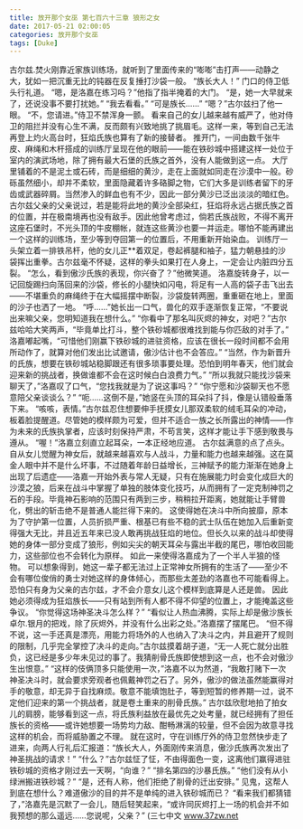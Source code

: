 ```yaml
---
title: 放开那个女巫 第七百六十三章 狼形之女
date: 2017-05-21 02:00:05
categories: 放开那个女巫
tags: [Duke]
---
```


古尔兹.焚火刚靠近家族训练场，就听到了里面传来的“嘭嘭”击打声——动静之大，犹如一把沉重无比的钝器在反复捶打沙袋一般。
“族长大人！”
门口的侍卫低头行礼道。
“嗯，是洛嘉在练习吗？”他指了指半掩着的大门。
“是，她一大早就来了，还说没事不要打扰她。”
“我去看看。”
“可是族长……”
“嗯？”古尔兹扫了他一眼。
“不，您请进。”侍卫不禁浑身一颤。
看来自己的女儿越来越有威严了，他对侍卫的阻拦并没有心生不满，反而颇有兴致地挑了挑眉毛。这样一来，等到自己无法再登上灼火高台时，狂焰氏族也算有了新的接替者。
推开门，一间由数千张牛皮、麻绳和木杆搭成的训练厅呈现在他的眼前——能在铁砂城中搭建这样一处位于室内的演武场地，除了拥有最大石堡的氏族之首外，没有人能做到这一点。
大厅里铺着的不是泥土或石砖，而是细细的黄沙，走在上面就如同走在沙漠中一般。砂砾虽然细小，却并不柔软，里面隐藏着许多硌脚之物，它们大多是训练者留下的牙齿或武器碎屑。当然渗入的鲜血也有不少，因此一部分黄沙已泛出淡淡的暗红色。
古尔兹父亲的父亲说过，若是能将此地的黄沙全部染红，狂焰将永远占据氏族之首的位置，并在极南境再也没有敌手。因此他曾考虑过，倘若氏族战败，不得不离开这座石堡时，不光头顶的牛皮棚帐，就连这些黄沙也要一并运走。哪怕不能再建出一个这样的训练场，至少等到夺回第一的位置后，不用重新开始染血。
训练厅一头架立着一排铁吊杆，他的女儿正**着双足，卷起裤腿和袖子，猛力朝悬挂的沙袋挥出重拳。古尔兹毫不怀疑，这样的拳头如果打在人身上，一定会让内脏四分五裂。
“怎么，看到傲沙氏族的表现，你兴奋了？”他微笑道。
洛嘉旋转身子，以一记回旋踢扫向荡回来的沙袋，修长的小腿快如闪电，将足有一人高的袋子击飞出去——不堪重负的麻绳终于在大幅摇摆中断裂，沙袋旋转两圈，重重砸在地上，里面的沙子也洒了一地。
“呼……”她长出一口气，兽化的双手逐渐恢复正常，“不要说出来嘛父亲，您明知道我在想什么。”
“你看中了那名叫灰烬的神女，对吧？”古尔兹哈哈大笑两声，“毕竟单比打斗，整个铁砂城都很难找到能与你匹敌的对手了。”
洛嘉嘟起嘴，“可惜他们刚赢下铁砂城的进驻资格，应该在很长一段时间都不会用所动作了，就算对他们发出比试邀请，傲沙估计也不会答应。”
“当然，作为新晋升的氏族，想要在铁砂城站稳脚跟还有很多琐事要处理。恐怕到明年春天，他们就会迎来新的挑战者，换做谁都不会在这时候白白浪费力气。”
“所以我就只能找沙袋来聊天了，”洛嘉叹了口气，“您找我就是为了说这事吗？”
“你宁愿和沙袋聊天也不愿意陪父亲谈谈么？”
“呃……这倒不是，”她竖在头顶的耳朵抖了抖，像是认错般垂落下来。
“咳咳，表情。”古尔兹忍住想要伸手抚摸女儿那双柔软的绒毛耳朵的冲动，板着脸提醒道。尽管她的模样颇为可爱，但并不适合一族之长所露出的神情——作为未来的氏族执掌者，应该时刻保持严肃，不苟言笑，这样才能让手下感到敬畏与遵从。
“喔！”洛嘉立刻直立起耳朵，一本正经地应道。
古尔兹满意的点了点头。自从女儿觉醒为神女后，就越来越喜欢与人战斗，力量和能力也越来越强。这在莫金人眼中并不是什么坏事，不过随着年龄日益增长，三神赋予的能力渐渐在她身上出现了后遗症——洛嘉一开始外表与常人无疑，只有在施展能力时会变化成巨大的沙漠之狼，后来在战斗中掌握了单独的肢体变化技巧，从而拥有了一定克制神罚之石的手段。毕竟神石影响的范围只有两到三步，稍稍拉开距离，她就能让手臂兽化，劈出的斩击绝不是普通人能拦得下来的。
这使得她在决斗中所向披靡，原本为了守护第一位置，人员折损严重、根基已有些不稳的武士队伍在她加入后重新变得强大无比，并且近五年来已没人敢再挑战狂焰的地位。但长久以来的战斗却使得她的身体一部分变成了狼形，例如尖尖的朝天耳朵与露出半截的尾巴，哪怕收回能力，这些部位也不会转化为原样。
如此一来使得洛嘉成为了一个半人半狼的怪物。
可以想象得到，她这一辈子都无法过上正常神女所拥有的生活了——至少不会有哪位俊俏的勇士对她这样的身体倾心，而那些太差劲的洛嘉也不可能看得上。
恐怕只有身为父亲的古尔兹，才不会介意女儿这个模样到底算是人还是兽。
因此她必须得成为狂焰族长——只有站到所有人都不得不仰望的位置上，才能掩盖这些争议。
“你觉得这场神圣决斗怎么样？”
“看似让人热血沸腾，实际上却是傲沙族长卓尔.银月的把戏，除了灰烬外，并没有什么出彩之处。”洛嘉摆了摆尾巴。
“但不得不说，这一手还真是漂亮，用能力将场外的人也纳入了决斗之内，并且避开了规则的限制，几乎完全掌控了决斗的走向。”古尔兹摸着胡子道，“无一人死亡就分出胜负，这已经是多少年未见过的事了。我猜削骨氏族即使想到这一点，也不会对傲沙生出恨意。”
“这样的伎俩顶多只能使用一次，”洛嘉不以为然道，“我敢打赌下一次神圣决斗时，就会要求旁观者也佩戴神罚之石了。另外，傲沙的做法虽然能赢得对手的敬意，却无异于自找麻烦。敬意不能填饱肚子，等到短暂的修养期一过，说不定他们迎来的第一个挑战者，就是卷土重来的削骨氏族。”
古尔兹欣慰地拍了拍女儿的肩膀，能够看到这一点，将氏族利益放在最优先之处考量，就已经拥有了担任族长的资格——或许她想要一场势均力敌、酣畅淋漓的较量，但不会因为故意寻找这样的机会，而将威胁置之不理。
就在这时，守在训练厅外的侍卫忽然快步走了进来，向两人行礼后汇报道：“族长大人，外面刚传来消息，傲沙氏族再次发出了神圣挑战的请求！”
“什么？”古尔兹怔了怔，不由得面色一变，这离他们赢得进驻铁砂城的资格才刚过去一天啊，“向谁？”
“排名第四的沙暴氏族。”
“他们没有从小绿洲搬进铁砂城？”
“是，还有人称，他们拒绝了削骨的迁出安排。”
见鬼，这帮人到底在想什么？难道傲沙的目的并不是单纯的进入铁砂城而已？
“看来我们都猜错了，”洛嘉先是沉默了一会儿，随后轻笑起来，“或许同灰烬打上一场的机会并不如我预想的那么遥远……您说呢，父亲？”
(三七中文 www.37zw.net